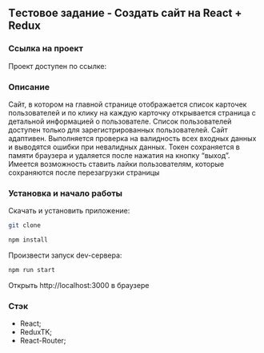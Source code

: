 ## Tестовое задание - Cоздать сайт на React + Redux

### Ссылка на проект

Проект доступен по ссылке:

### Описание

Сайт, в котором на главной странице отображается список карточек пользователей и по клику на каждую карточку открывается страница с детальной информацией о пользователе. Список пользователей доступен только для зарегистрированных пользователей. Сайт адаптивен. Выполняется проверка на валидность всех входных данных и выводятся ошибки при невалидных данных. Токен сохраняется в памяти браузера и удаляется после нажатия на кнопку “выход”. Имеется возможность ставить лайки пользователям, которые сохраняются после перезагрузки страницы

### Установка и начало работы

Скачать и установить приложение:

```bash
git clone
```

```bash
npm install
```

Произвести запуск dev-сервера:

```bash
npm run start
```

Открыть http://localhost:3000 в браузере

### Стэк

- React;
- ReduxTK;
- React-Router;
